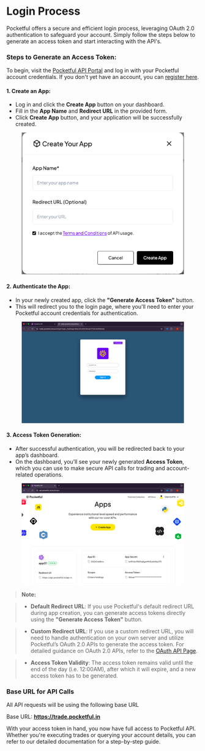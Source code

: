 # **Login Process**

Pocketful offers a secure and efficient login process, leveraging OAuth 2.0 authentication to safeguard your account. Simply follow the steps below to generate an access token and start interacting with the API's.

### Steps to Generate an Access Token:

To begin, visit the <a href="https://api.pocketful.in/login" target="_blank">Pocketful API Portal</a> and log in with your Pocketful account credentials. If you don't yet have an account, you can <a href="https://web.pocketful.in/kyc/" target="_blank">register here</a>. 


#### 1. **Create an App:**
- Log in and click the **Create App** button on your dashboard.
- Fill in the **App Name** and **Redirect URL** in the provided form.
- Click **Create App** button, and your application will be successfully created.

<figure markdown>
<p align="center"><img src="../images/createapp.png" alt="Dashboard" width="450"/></p>
</figure>

#### 2. **Authenticate the App:**
- In your newly created app, click the **"Generate Access Token"** button.
- This will redirect you to the login page, where you'll need to enter your Pocketful account credentials for authentication.

<figure markdown>
<p align="center"><img src="../images/authorization.png" alt="Login Page" width="450"/></p>
</figure>

#### 3. **Access Token Generation:**
- After successful authentication, you will be redirected back to your app’s dashboard.
- On the dashboard, you’ll see your newly generated **Access Token**, which you can use to make secure API calls for trading and account-related operations.

<figure markdown>
<p align="center"><img src="../images/accesstoken.png" alt="Login Page" width="450"/></p>
</figure>

> **Note:** 

> - **Default Redirect URL**: If you use Pocketful's default redirect URL during app creation, you can generate access tokens directly using the **"Generate Access Token"** button.

> - **Custom Redirect URL**: If you use a custom redirect URL, you will need to handle authentication on your own server and utilize Pocketful’s OAuth 2.0 APIs to generate the access token. For detailed guidance on OAuth 2.0 APIs, refer to the <a href="loginoauth.html" target="_blank">OAuth API Page</a>.

> - **Access Token Validity**: The access token remains valid until the end of the day (i.e. 12:00AM), after which it will expire, and a new access token has to be generated.


### Base URL for API Calls

All API requests will be using the following base URL

Base URL: **https://trade.pocketful.in**

With your access token in hand, you now have full access to Pocketful API. Whether you're executing trades or querying your account details, you can refer to our detailed documentation for a step-by-step guide.

